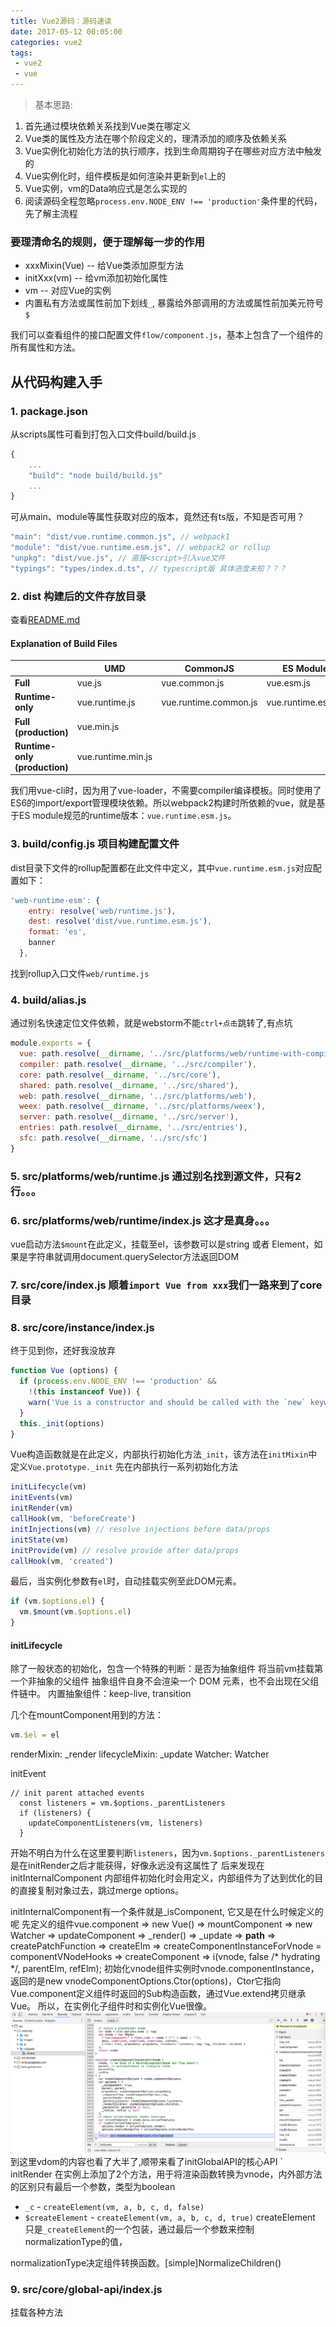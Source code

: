 ```yaml
---
title: Vue2源码：源码速读
date: 2017-05-12 00:05:00
categories: vue2
tags:
 - vue2
 - vue
---
```


> 基本思路:
1. 首先通过模块依赖关系找到Vue类在哪定义
2. Vue类的属性及方法在哪个阶段定义的，理清添加的顺序及依赖关系
3. Vue实例化初始化方法的执行顺序，找到生命周期钩子在哪些对应方法中触发的
4. Vue实例化时，组件模板是如何渲染并更新到`el`上的
5. Vue实例，vm的Data响应式是怎么实现的
6. 阅读源码全程忽略`process.env.NODE_ENV !== 'production'`条件里的代码，先了解主流程

### 要理清命名的规则，便于理解每一步的作用
- xxxMixin(Vue) -- 给Vue类添加原型方法
- initXxx(vm) -- 给vm添加初始化属性
- vm -- 对应Vue的实例
- 内置私有方法或属性前加下划线`_`, 暴露给外部调用的方法或属性前加美元符号`$`

我们可以查看组件的接口配置文件`flow/component.js`，基本上包含了一个组件的所有属性和方法。

## 从代码构建入手

### 1. package.json
从scripts属性可看到打包入口文件build/build.js
```js
{
	...
	"build": "node build/build.js"
	...
}
```

可从main、module等属性获取对应的版本，竟然还有ts版，不知是否可用？
```js
"main": "dist/vue.runtime.common.js", // webpack1
"module": "dist/vue.runtime.esm.js", // webpack2 or rollup
"unpkg": "dist/vue.js", // 直接<script>引入vue文件
"typings": "types/index.d.ts", // typescript版 具体进度未知？？？
```

### 2. dist 构建后的文件存放目录
查看[README.md](https://github.com/vuejs/vue/blob/dev/dist/README.md)

#### Explanation of Build Files

| | UMD | CommonJS | ES Module |
| --- | --- | --- | --- |
| **Full** | vue.js | vue.common.js | vue.esm.js |
| **Runtime-only** | vue.runtime.js | vue.runtime.common.js | vue.runtime.esm.js |
| **Full (production)** | vue.min.js | | |
| **Runtime-only (production)** | vue.runtime.min.js | | |


我们用vue-cli时，因为用了vue-loader，不需要compiler编译模板。同时使用了ES6的import/export管理模块依赖。所以webpack2构建时所依赖的vue，就是基于ES module规范的runtime版本：`vue.runtime.esm.js`。


### 3. build/config.js 项目构建配置文件
dist目录下文件的rollup配置都在此文件中定义，其中`vue.runtime.esm.js`对应配置如下：
```js
'web-runtime-esm': {
    entry: resolve('web/runtime.js'),
    dest: resolve('dist/vue.runtime.esm.js'),
    format: 'es',
    banner
  },
```
找到rollup入口文件`web/runtime.js`

### 4. build/alias.js
通过别名快速定位文件依赖，就是webstorm不能`ctrl+点击`跳转了,有点坑
```js
module.exports = {
  vue: path.resolve(__dirname, '../src/platforms/web/runtime-with-compiler'),
  compiler: path.resolve(__dirname, '../src/compiler'),
  core: path.resolve(__dirname, '../src/core'),
  shared: path.resolve(__dirname, '../src/shared'),
  web: path.resolve(__dirname, '../src/platforms/web'),
  weex: path.resolve(__dirname, '../src/platforms/weex'),
  server: path.resolve(__dirname, '../src/server'),
  entries: path.resolve(__dirname, '../src/entries'),
  sfc: path.resolve(__dirname, '../src/sfc')
}
```

### 5. src/platforms/web/runtime.js 通过别名找到源文件，只有2行。。。

### 6. src/platforms/web/runtime/index.js 这才是真身。。。
vue启动方法`$mount`在此定义，挂载至el，该参数可以是string 或者 Element，如果是字符串就调用document.querySelector方法返回DOM


### 7. src/core/index.js 顺着`import Vue from xxx`我们一路来到了core目录

### 8. src/core/instance/index.js
终于见到你，还好我没放弃
```js
function Vue (options) {
  if (process.env.NODE_ENV !== 'production' &&
    !(this instanceof Vue)) {
    warn('Vue is a constructor and should be called with the `new` keyword')
  }
  this._init(options)
}
```
Vue构造函数就是在此定义，内部执行初始化方法`_init`，该方法在`initMixin`中定义`Vue.prototype._init`
先在内部执行一系列初始化方法
```js
initLifecycle(vm)
initEvents(vm)
initRender(vm)
callHook(vm, 'beforeCreate')
initInjections(vm) // resolve injections before data/props
initState(vm)
initProvide(vm) // resolve provide after data/props
callHook(vm, 'created')
```

最后，当实例化参数有`el`时，自动挂载实例至此DOM元素。
```js
if (vm.$options.el) {
  vm.$mount(vm.$options.el)
}
```

#### initLifecycle
除了一般状态的初始化，包含一个特殊的判断：是否为抽象组件 
将当前vm挂载第一个非抽象的父组件
抽象组件自身不会渲染一个 DOM 元素，也不会出现在父组件链中。
内置抽象组件：keep-live, transition

几个在mountComponent用到的方法：
```js
vm.$el = el
```
renderMixin: _render
lifecycleMixin: _update
Watcher: Watcher

initEvent


```
// init parent attached events
  const listeners = vm.$options._parentListeners
  if (listeners) {
    updateComponentListeners(vm, listeners)
  }
```
开始不明白为什么在这里要判断`listeners`，因为`vm.$options._parentListeners`是在initRender之后才能获得，好像永远没有这属性了
后来发现在initInternalComponent 内部组件初始化时会用定义，内部组件为了达到优化的目的直接复制对象过去，跳过merge options。

initInternalComponent有一个条件就是_isComponent, 它又是在什么时候定义的呢
先定义的组件vue.component => new Vue() => mountComponent => new Watcher => updateComponent => _render() => _update => __path__ => createPatchFunction => createElm =>
createComponentInstanceForVnode  = componentVNodeHooks => createComponent => i(vnode, false /* hydrating */, parentElm, refElm);
初始化vnode组件实例时vnode.componentInstance，返回的是new vnodeComponentOptions.Ctor(options)，Ctor它指向Vue.component定义组件时返回的Sub构造函数，通过Vue.extend拷贝继承Vue。
所以，在实例化子组件时和实例化Vue很像。
![img](../../images/vue-call-stack.png)
到这里vdom的内容也看了大半了,顺带来看了initGlobalAPI的核心API
`
initRender
在实例上添加了2个方法，用于将渲染函数转换为vnode，内外部方法的区别只有最后一个参数，类型为boolean
- `_c` - `createElement(vm, a, b, c, d, false)`
- `$createElement`  - `createElement(vm, a, b, c, d, true)`
createElement 只是`_createElement`的一个包装，通过最后一个参数来控制normalizationType的值，

normalizationType决定组件转换函数。[simple]NormalizeChildren()


### 9. src/core/global-api/index.js
挂载各种方法
